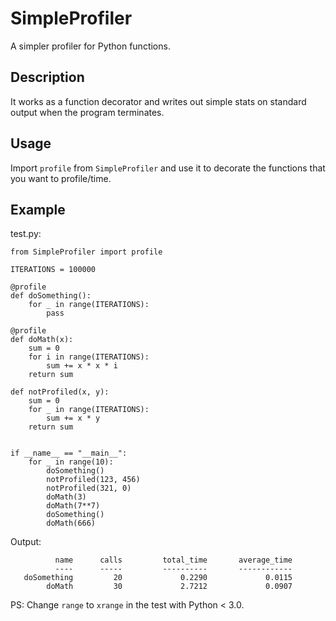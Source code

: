 SimpleProfiler
==============

A simpler profiler for Python functions.

Description
-----------
It works as a function decorator and writes out simple stats on standard output when the program terminates.

Usage
-----------
Import `profile` from `SimpleProfiler` and use it to decorate the functions that you want to profile/time.

Example
-----------

test.py:

	from SimpleProfiler import profile
	
	ITERATIONS = 100000
	
	@profile
	def doSomething():
		for _ in range(ITERATIONS):
			pass
	
	@profile
	def doMath(x):
		sum = 0
		for i in range(ITERATIONS):
			sum += x * x * i
		return sum
	
	def notProfiled(x, y):
		sum = 0
		for _ in range(ITERATIONS):
			sum += x * y
		return sum
	
		
	if __name__ == "__main__":
		for _ in range(10):
			doSomething()
			notProfiled(123, 456)
			notProfiled(321, 0)
			doMath(3)
			doMath(7**7)
			doSomething()
			doMath(666)

	
Output:

              name      calls         total_time       average_time
              ----      -----         ----------       ------------
       doSomething         20             0.2290             0.0115
            doMath         30             2.7212             0.0907



PS: Change `range` to `xrange` in the test with Python < 3.0. 